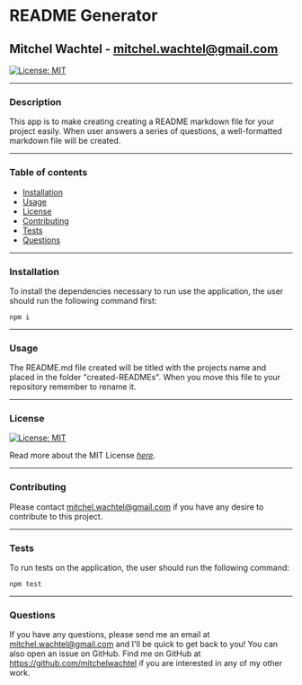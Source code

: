 # README Generator
## Mitchel Wachtel - mitchel.wachtel@gmail.com

[![License: MIT](https://img.shields.io/badge/License-MIT-yellow.svg)](https://opensource.org/licenses/MIT)

---
### Description
This app is to make creating creating a README markdown file for your project easily. When user answers a series of questions, a well-formatted markdown file will be created.

---
### Table of contents
* [Installation](#installation)
* [Usage](#usage)
* [License](#license)
* [Contributing](#contributing)
* [Tests](#tests)
* [Questions](#questions)
---
### Installation
To install the dependencies necessary to run use the application, the user should run the following command first:

`npm i`

---
### Usage
The README.md file created will be titled with the projects name and placed in the folder "created-READMEs". When you move this file to your repository remember to rename it.

---
### License

[![License: MIT](https://img.shields.io/badge/License-MIT-yellow.svg)](https://opensource.org/licenses/MIT)

Read more about the MIT License *[here](https://opensource.org/licenses/MIT)*.

---
### Contributing
Please contact mitchel.wachtel@gmail.com if you have any desire to contribute to this project.



---
### Tests
To run tests on the application, the user should run the following command:

`npm test`

---
### Questions
If you have any questions, please send me an email at mitchel.wachtel@gmail.com and I'll be quick to get back to you! You can also open an issue on GitHub. Find me on GitHub at https://github.com/mitchelwachtel if you are interested in any of my other work.